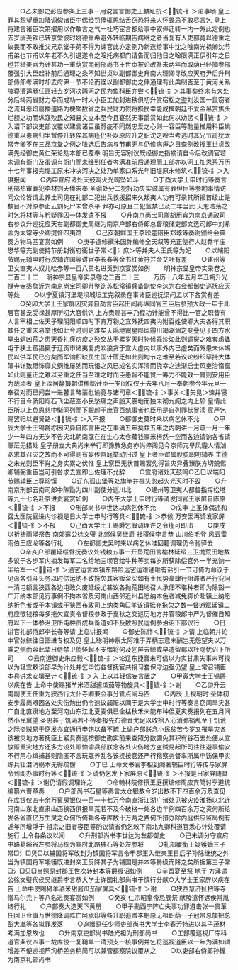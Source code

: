 <!-- { "loadSidebar": true } -->
　　○乙未御史彭应参条上三事一用谠言言御史王麟趾抗＜锍-釒＞论事顷  皇上罪其怨望重加降调傥诸臣中偶经罚俸辄思结舌窃恐将来人怀畏忌不敢尽言乞  皇上将建言诸臣次第擢用以作敢言之气一杜巧宦言都给事中叙俸迁转一内一外此定例也去岁唐尧钦已转京堂彼时姚德重希避外转临期告病继之者当复有人吏部竟以德重之故畏而不敢推父兄京堂子弟不得为谏官此亦定例乃新选给事中沈之唫南光禄卿沈节甫弟也节甫以年老不久引退遂令之唫托病都门请告而归他日之唫限满正伊引年之日也并猎羙官为计甚功一重荫赏南刑部尚书王世贞被论改补未两年而取荫已经摘参部覆强引大臣起补前后通理之条不知世贞以副都御史升南大理卿寻改应天府尹后升刑部侍郎考满时却去府尹一节不论而径以副都御史之俸通理有此典制否至于黄河关系  陵寝漕运厥任匪轻去岁河决两河之民为鱼科臣亦尝＜锍-釒＞其事矣终未有大处分后竭两省财力幸而成功一时大小臣工加封进秩俱叨升赏宿松之盗刘汝国一鼠窃者之流耳恶焰扇播道路为梗聚数省之兵民财力戮将损民幸能成擒朝廷不爱金帛赏焦头烂额之功而纵寇殃民之知县文立本至今且宴然无事爵赏如此何以劝惩＜锍-釒＞入诏下部议吏部议覆以建言诸臣虽醇疵不同然忠爱之心则一容臣等酌量推用科臣姚德重以患病归里暂停升转俟其病痊仍补以原应升之职沈之唫当考选时其兄节甫犹太常寺卿不在三品京堂之例之唫选后告病与节甫无与仍俟病痊之日查例改授王世贞改满先经御史黄仁荣论劾本部已覆奉  明旨无容别议既经御史指摘请自今后改调官若未调有衙门及虽调有衙门而未经到任者考满准前后通理而工部亦以河工加恩系万历十七年事报完堤工原未冲决河决之处乃单家口系光年旧堤原未修筑＜锍-釒＞入俱报闻
　　○丙申宣府诸处天鼓鸣火光鸣坠如斗
　　○丁酉大学士申时行等奏言刑部热审罪犯李材刘天俸未奉  圣谕处分二犯报功失实诚属有罪但臣等参酌事情访问众论皆谓孟养土司见在礼部二犯出兵救援招来久叛夷人功有可录其所报首级止是数目不对原参止云割死尸未曾杀平  罪亦可原且二犯监禁已及二年当此  天恩浩荡之时乞将材等与矜疑罪囚一体发遣不报
　　○升南京尚宝司卿胡用宾为南京通政司右参议升巡抚应天右副都御史周继为南京户部右侍郎总督粮储吏部文选司郎中刘希孟为太常寺少卿提督四夷馆
　　○己亥朝鲜国王李昖差陪臣郑琢等奏谢颁给会典贡方物马匹宴赏如例
　　○庚子遣修撰朱国祚编修全天叙等充正使行人赵乔年庄懋华等充副使持节册封衡府衡世子常＜氵庶＞等并夫人王氏等为妃
　　○以端阳节赐元辅申时行次辅许国等讲官李长春等金书红黄符并金艾叶有差
　　○建州等卫女直夷人奴儿哈赤等一百八员名进贡到京宴赏如例
　　明神宗显皇帝实录卷之二百二十二
　明神宗显皇帝实录卷之二百二十三
　　万历十八年五月辛丑朔升光禄寺寺丞詹沂为南京尚宝司卿升整饬苏松常镇兵备副使李涞为右佥都御史巡抚应天等处
　　○以宁夏镇河堡堤坝城垣工完叙录在事诸臣巡抚梁问孟以下各赏有差
　　○癸卯大学士王家屏因灾异自劾言臣起田间再纵同官三臣后参预大政一年于此居官甚宠受禄甚厚所叨大官供饩  上方赉赐甚丰乃程功计能曾不得比一官之职昔有人言宰相上佐天子理阴阳顺四时下育万物之宜外抚四夷内附百姓使卿大夫各得其职其任之重未易举也如此今时则更难矣天鸣地震星陨风霾川竭湖涸之变叠见于四方水旱虫螟凶荒之患天昏礼瘥疠疫之殃交丛于累岁天时物候乖沴如此则调爕之难套虏蠭屯于狭土蛮猖獗于辽贡市诸夷复虎啖狼贪于宣大虚内以事外内已虚矣而外患未休竭民以供军民已穷矣而军饷积缺民生国计匮乏如此则均节之难至若议论纷纭罕持大体簿书详致祗饰靡文纲维屡弛而玩愒之风已成名实浑淆而侥幸之途渐启士风吏治惰窳如此则董正之难以至重之任当至难之时而臣愚智不能赞一筹力不能效一臂则安用臣为哉顷者  皇上深居静摄朝讲稀临计臣一岁间仅仅于去年八月一奉朝参今年元旦一奉召对而已间尝一进瞽言略蒙慰谕竟与诸司章＜锍-釒＞事关＜矢见＞谏并寝不行目今骄阳烁石飞尘蔽空小民愁痛之声殷天震地而独未彻九阍之内上轸  皇情此臣所以上负恩慈中惭同列而下靦颜于庶官百埶事者也臣用是自列罪状冒渎  宸严乞赐罢归以避贤路＜锍-釒＞入不报
　　○都御史莫时来以病乞休不允
　　○甲辰大学士王锡爵亦因灾异自陈言臣之在事满五年矣兹五年之内朝讲一月疏一月一年少一年四方无岁不告灾北朝南寇在在生心太仓藏钱廪米枵然一空而各边请饷各省请赈茫无措处  皇子册立大典尚未举行即豫教急务亦尚停阁见今京师亢旱风霾人情汹汹求其召灾之故而不可得则有妄传宫庭举动归过  皇上者臣谊属股肱职叨辅养  主德之未光则臣不肖之身实累之伏惟  皇上察臣无状首赐罢免得旨灾异叠臻朕方切兢惕卿辅弼重臣岂可引咎求去宜即出佐理不允辞
　　○宣府诸处天鼓鸣○乙巳以端阳节赐辅臣上尊珍馔
　　○辽东孤山堡等处旗竿并棍头忽起火光灭时不毁
　　○升南京刑部云南司郎中陈勖为四川副使分巡川北
　　○建州等卫夷人都督指挥松塔等九十七名赴京进贡宴赏如例
　　○丙午大学士申时行等请发同官王家屏自陈原＜锍-釒＞不报
　　○刑部尚书李世达以病乞休不允
　　○戊申  上圣体偶违和召太医院官进内诊视是日大学士申时行等具＜锍-釒＞恭候  万安因再请发家屏＜锍-釒＞不报
　　○己酉大学士王锡爵乞假调理许之令痊可即出
　　○庚戌以祈祷雨泽祭告  南郊遣公徐文璧  北郊侯吴继爵  社稷侯李言恭  山川伯毛登  风云雷雨伯王应龙等各行礼
　　○左都御史吴时来以病乞休准回籍调理仍令驰驿去
　　○辛亥户部覆延绥督抚奏议处钱粮五事一开垦荒田言榆林延绥三卫抛荒田地数多议于各步军内摘发每军二名给地三顷官给牛种等卖每岁所获除偿官外一半充饷一半给军一＜锍-釒＞通穵运言本镇东路险远穵运难通唯有盐引一节可倚为命议于见派各引斗头务以时估运纳不致拖欠其客贩籴买如有土民势豪肆行阻滞者严行究问一清屯额言狭西各边屯政久废延绥尤甚议各抛荒田地召人承佃不堪种者即为除豁一广开纳本部见行事例不拘本省及河南山西邻近州县愿纳本色者减免脚价赴镇上纳愿纳折色者或于本镇或于狭西布政司上纳类角□羊该镇抵充拖欠之数一督逋赋延镇二府应徵钱粮每多拖欠宜责令督粮参政于夏秋之交巡历地方并管粮郎中严为督催自知府以下一体参治卫所屯种责成兵备道如不及数照民运例参治诏下部议行
　　○日讲官礼部侍郎李长春等请  上临讲报闻
　　○御史陈忭＜锍-釒＞请  上临朝并论中官张鲸往日图进专权及见  皇上聪明神察太阿难于弄柄志意未酬岂无怨望夫以万乘之侧而容此辈日侍禁卫倘怪起不支悔将何及乞屏去鲸或早遣留都以杜隐忧诏下所司
　　○云南道御史朱应毂＜锍-釒＞论辽东捷音未可信以为实甘肃失事未可视以为轻宜敕该部早为计处并乞申饬各督抚官共捐习套保守边强仍望  皇上常召辅臣本兵讲求安壤至计＜锍-釒＞入  上以其轻信妄言置之
　　○甲寅大学士王锡爵以疾在告  上命中使赐猪羊米酒甜酱瓜茄等物旋具＜锍-釒＞谢
　　○乙卯升云南副使王任重为狭西行太仆寺卿兼佥事分管点闸马匹
　　○丙辰  上视朝时  圣体初安步履尚艰因各处灾伤勉出仍令速议蠲赈以闻于是大学士申时行等奏言窃闻旱灾甚广自北直隶地方至河南山东江北夏麦俱已全枯秋禾未能布种但夏灾奏报列在五月间然小民冀望  圣恩甚于饥渴若不待奏报先布德音尤足以收拾人心消弥祸乱至于饥荒之际盗贼易于窃发亦宜通行申饬以备不疏  上谕户部朕念小民贫苦今岁又罹旱灾各该被灾地方著抚臣上紧具奏巡按御史勘实前来查照分数蠲免其积有谷石去处便从宜放赈重灾地方还多方设处赈恤谕兵部朕念各处灾伤地方盗贼易起所司往往避事偷安不行用心缉捕甚则隐匿不言玩寇养乱各该抚按官还严行稽察务督率所属申饬保甲实练兵壮潜消祸本无得疏懈
　　○丁巳  上命文书官李相到阁著辅臣时行等传与家屏令到阁办事时行等＜锍-釒＞请仍乞发下家屏原＜锍-釒＞不报是日家屏随具＜锍-釒＞谢仍请假调理许之
　　○命翰林院修撰王庭撰编修周应宾简讨季道统编纂六曹章奏
　　○户部尚书石星等奏言太仓银数今岁出数不下四百余万及查见在库银仅四十余万窖房银仅一百一十七万今南直浙江湖广诸处见被灾疫淮扬以北连河南山东北直隶山西狭西俱报旱荒若不及今破格一处各边年例四百余万之资何所给发各省直亿万生灵之众何所倚赖各寺库数十万两之费何所措办除内庭供应监局例有近年所增浮于  祖宗之旧者容臣等酌议请省仍乞敕下南北九卿科道官悉心计处覆请施行  上令各条议以闻
　　○升刑部尚书李世达为左都御史
　　○己未调分守宣府中路葛峪谷左参将马栋为宣府北路独石等处左参将
　　○礼部覆衡王翊镬嫡三子常□氵□贝□以辅国将军改封为镇国将军言令甲郡王入继亲王日后子孙除继统之外当为镇国将军翊镬既进封亲王反降其子为辅国是并本等爵级而降之矣所据第三子常□氵□贝□当照原封郡王世次转封本等爵级诏如例
　　○辛酉夏至祭  地于  方泽遣公徐文璧代侯吴继爵李言恭大学士许国礼部尚书于慎行分献○大学士王家屏以疾在告  上命中使赐猪羊酒米甜酱瓜茄家屏具＜锍-釒＞谢
　　○狭西慧济扯把等寺僧马尔完卜等八名进贡宴赏如例
　　○癸亥  仁宗昭皇帝忌辰祭  献陵遣怀远侯常胤绪行礼
　　○户部奏大造天下黄册
　　○甲子勘西宁阵亡失事功罪游击张一贵革任回卫佥事万世德降调阵亡阿承印等各升职追赠李魁原无祖职荫一子冠带总旗把总彭大胤等各拟罪发落
　　○追赠原任少师吏部尚书大学士李春芳特进以其子茂材考满加恩故也
　　○升南京吏部尚书陆光祖为刑部尚书
　　○工部覆巡视厂库科道官条议四事一裁库役一复鞘单一清预支一核事例并乞将巡视道臣以一年为满如谓增差不便巡视芦沟桥差务稍简可以兼管都察院议覆从之
　　○以吏部右侍郎孙鑨为南京礼部尚书
